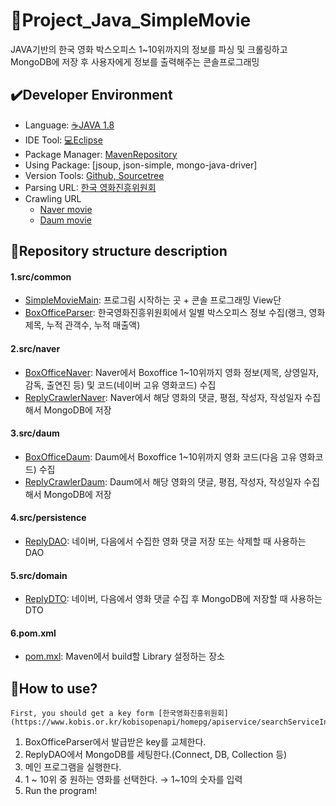 # :movie_camera:Project_Java_SimpleMovie

JAVA기반의 한국 영화 박스오피스 1~10위까지의 정보를 파싱 및 크롤링하고 MongoDB에 저장 후 사용자에게 정보를 출력해주는 콘솔프로그래밍

## :heavy_check_mark:Developer Environment

  - Language: [:coffee:JAVA 1.8](https://www.oracle.com/kr/index.html)
  - IDE Tool: [:computer:Eclipse](https://www.eclipse.org/)
  - Package Manager: [MavenRepository](https://mvnrepository.com/)
  - Using Package: [jsoup, json-simple, mongo-java-driver]
  - Version Tools: [Github, Sourcetree](https://www.sourcetreeapp.com/) 
  - Parsing URL: [한국 영화진흥위원회](https://www.kobis.or.kr/kobisopenapi/homepg/apiservice/searchServiceInfo.do)
  - Crawling URL
    + [Naver movie](https://movie.naver.com/)
    + [Daum movie](https://movie.daum.net/main/new#slide-1-0)

## :floppy_disk:Repository structure description
#### 1.src/common
  - [SimpleMovieMain](https://github.com/ChoLong02/Project_Java_SimpleMovie/blob/master/SimpleMovie/src/common/SimpleMovieMain.java): 프로그림 시작하는 곳 + 콘솔 프로그래밍 View단
  - [BoxOfficeParser](https://github.com/ChoLong02/Project_Java_SimpleMovie/blob/master/SimpleMovie/src/common/BoxOfficeParser.java): 한국영화진흥위원회에서 일별 박스오피스 정보 수집(랭크, 영화제목, 누적 관객수, 누적 매출액)
#### 2.src/naver
  - [BoxOfficeNaver](https://github.com/ChoLong02/Project_Java_SimpleMovie/blob/master/SimpleMovie/src/naver/BoxOfficeNaver.java): Naver에서 Boxoffice 1~10위까지 영화 정보(제목, 상영일자, 감독, 출연진 등) 및 코드(네이버 고유 영화코드) 수집
  - [ReplyCrawlerNaver](https://github.com/ChoLong02/Project_Java_SimpleMovie/blob/master/SimpleMovie/src/naver/ReplyCrawlerNaver.java): Naver에서 해당 영화의 댓글, 평점, 작성자, 작성일자 수집해서 MongoDB에 저장
#### 3.src/daum
  - [BoxOfficeDaum](https://github.com/ChoLong02/Project_Java_SimpleMovie/blob/master/SimpleMovie/src/daum/BoxOfficeDaum.java): Daum에서 Boxoffice 1~10위까지 영화 코드(다음 고유 영화코드) 수집
  - [ReplyCrawlerDaum](https://github.com/ChoLong02/Project_Java_SimpleMovie/blob/master/SimpleMovie/src/daum/ReplyCrawlerDaum.java): Daum에서 해당 영화의 댓글, 평점, 작성자, 작성일자 수집해서 MongoDB에 저장
#### 4.src/persistence
  - [ReplyDAO](https://github.com/ChoLong02/Project_Java_SimpleMovie/blob/master/SimpleMovie/src/persistence/ReplyDAO.java): 네이버, 다음에서 수집한 영화 댓글 저장 또는 삭제할 때 사용하는 DAO
#### 5.src/domain
  - [ReplyDTO](https://github.com/ChoLong02/Project_Java_SimpleMovie/blob/master/SimpleMovie/src/domain/ReplyDTO.java): 네이버, 다음에서 영화 댓글 수집 후 MongoDB에 저장할 때 사용하는 DTO
#### 6.pom.xml
  - [pom.mxl](https://github.com/ChoLong02/Project_Java_SimpleMovie/blob/master/SimpleMovie/pom.xml): Maven에서 build할 Library 설정하는 장소
  
## :speech_balloon:How to use?

    First, you should get a key form [한국영화진흥위원회](https://www.kobis.or.kr/kobisopenapi/homepg/apiservice/searchServiceInfo.do).
    
1. BoxOfficeParser에서 발급받은 key를 교체한다.
2. ReplyDAO에서 MongoDB를 세팅한다.(Connect, DB, Collection 등)
3. 메인 프로그램을 실행한다.
4. 1 ~ 10위 중 원하는 영화를 선택한다. → 1~10의 숫자를 입력
5. Run the program!
